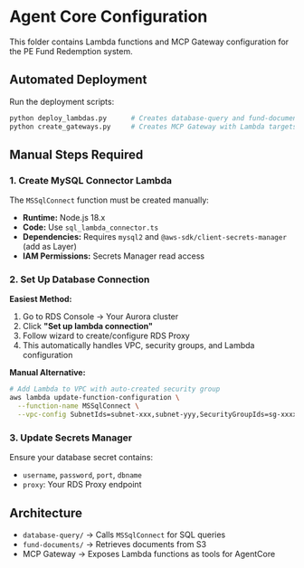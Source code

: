 # Agent Core Configuration

This folder contains Lambda functions and MCP Gateway configuration for the PE Fund Redemption system.

## Automated Deployment

Run the deployment scripts:
```bash
python deploy_lambdas.py      # Creates database-query and fund-documents functions
python create_gateways.py     # Creates MCP Gateway with Lambda targets
```

## Manual Steps Required

### 1. Create MySQL Connector Lambda
The `MSSqlConnect` function must be created manually:
- **Runtime:** Node.js 18.x
- **Code:** Use `sql_lambda_connector.ts`
- **Dependencies:** Requires `mysql2` and `@aws-sdk/client-secrets-manager` (add as Layer)
- **IAM Permissions:** Secrets Manager read access

### 2. Set Up Database Connection
**Easiest Method:**
1. Go to RDS Console → Your Aurora cluster
2. Click **"Set up lambda connection"**
3. Follow wizard to create/configure RDS Proxy
4. This automatically handles VPC, security groups, and Lambda configuration

**Manual Alternative:**
```bash
# Add Lambda to VPC with auto-created security group
aws lambda update-function-configuration \
  --function-name MSSqlConnect \
  --vpc-config SubnetIds=subnet-xxx,subnet-yyy,SecurityGroupIds=sg-xxxxxxxxx
```

### 3. Update Secrets Manager
Ensure your database secret contains:
- `username`, `password`, `port`, `dbname`
- `proxy`: Your RDS Proxy endpoint

## Architecture
- `database-query/` → Calls `MSSqlConnect` for SQL queries
- `fund-documents/` → Retrieves documents from S3
- MCP Gateway → Exposes Lambda functions as tools for AgentCore
